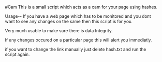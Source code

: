 #Cam
This is a small script which acts as a cam for your page using hashes.

Usage--
If you have a web page which has to be monitored and you dont want to see any changes on the same then this script is for you.

Very much usable to make sure there is data Integrity.

If any changes occured on a particular page this will alert you immediatly.

if you want to change the link manually  just delete hash.txt  and run the script again.

